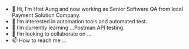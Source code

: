- 👋 Hi, I’m Htet Aung and now working as Senior Software QA from local Payment Solution Company.
- 👀 I’m interested in automation tools and automated test.
- 🌱 I’m currently learning ...Postman API testing.
- 💞️ I’m looking to collaborate on ...
- 📫 How to reach me ...

<!---
Ht3tAungg/Ht3tAungg is a ✨ special ✨ repository because its `README.md` (this file) appears on your GitHub profile.
You can click the Preview link to take a look at your changes.
--->
